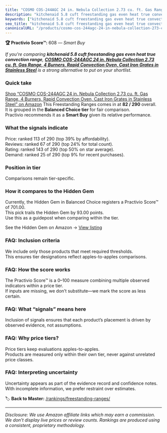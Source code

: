 ```yaml
---
title: "COSMO COS-244AGC 24 in. Nebula Collection 2.73 cu. ft. Gas Range, 4 Burners, Rapid Convection Oven, Cast Iron Grates in Stainless Steel"
description: "kitchenaid 5.8 cuft freestanding gas even heat true convection range: Data-driven within Balanced Choice ranking using the Practivio Score™. Positioned by qual…"
keywords: ["kitchenaid 5.8 cuft freestanding gas even heat true convection range"]
seo_title: "kitchenaid 5.8 cuft freestanding gas even heat true convection range — Smart Buy Balanced Choice (2025)"
canonicalURL: "/products/cosmo-cos-244agc-24-in-nebula-collection-273-cu-ft-gas-range-4-burners-rapid-convection-oven-cast-iron-grates-in-stainless-steel-B07NHTG4HH/"
---
```


**🏆 Practivio Score™:** 608 — _Smart Buy_


*If you're comparing **kitchenaid 5.8 cuft freestanding gas even heat true convection range**, **[COSMO COS-244AGC 24 in. Nebula Collection 2.73 cu. ft. Gas Range, 4 Burners, Rapid Convection Oven, Cast Iron Grates in Stainless Steel](https://www.amazon.com/dp/B07NHTG4HH?tag=practivio-20)** is a strong alternative to put on your shortlist.*
### Quick take
[Shop “COSMO COS-244AGC 24 in. Nebula Collection 2.73 cu. ft. Gas Range, 4 Burners, Rapid Convection Oven, Cast Iron Grates in Stainless Steel” on Amazon](https://www.amazon.com/dp/B07NHTG4HH?tag=practivio-20)
This Freestanding Ranges comes in at **82 / 290** overall.  
It is grouped in the **Balanced Choice tier** for fair comparison.  
Practivio recommends it as a **Smart Buy** given its relative performance.

### What the signals indicate
Price: ranked 113 of 290 (top 39% by affordability).  
Reviews: ranked 67 of 290 (top 24% for total count).  
Rating: ranked 143 of 290 (top 50% on star average).  
Demand: ranked 25 of 290 (top 9% for recent purchases).

### Position in tier
Comparisons remain tier-specific.

### How it compares to the Hidden Gem
Currently, the Hidden Gem in Balanced Choice registers a Practivio Score™ of 701.00.  
This pick trails the Hidden Gem by 93.00 points.  
Use this as a guidepost when comparing within the tier.  

See the Hidden Gem on Amazon → [View listing](https://www.amazon.com/dp/B07FWRTVYZ?tag=practivio-20)

### FAQ: Inclusion criteria
We include only those products that meet required thresholds.  
This ensures tier designations reflect apples-to-apples comparisons.

### FAQ: How the score works
The Practivio Score™ is a 0–100 measure combining multiple observed indicators within a price tier.  
If inputs are missing, we don’t substitute—we mark the score as less certain.

### FAQ: What “signals” means here
Inclusion of signals ensures that each product’s placement is driven by observed evidence, not assumptions.

### FAQ: Why price tiers?
Price tiers keep evaluations apples-to-apples.  
Products are measured only within their own tier, never against unrelated price classes.

### FAQ: Interpreting uncertainty
Uncertainty appears as part of the evidence record and confidence notes.  
With incomplete information, we prefer restraint over estimates.


🏷️ **Back to Master:** [/rankings/freestanding-ranges/](/rankings/freestanding-ranges/)

---
_Disclosure: We use Amazon affiliate links which may earn a commission. We don’t display live prices or review counts. Rankings are produced using a consistent, proprietary methodology._
